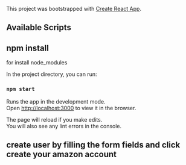This project was bootstrapped with [Create React App](https://github.com/facebook/create-react-app).

## Available Scripts

## npm install
for install node_modules

In the project directory, you can run:

### `npm start`

Runs the app in the development mode.<br />
Open [http://localhost:3000](http://localhost:3000) to view it in the browser.

The page will reload if you make edits.<br />
You will also see any lint errors in the console.

## create user by filling the form fields and click create your amazon account 
